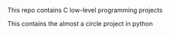 This repo contains C low-level programming projects

This contains the almost a circle project in python
